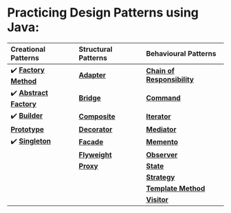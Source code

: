 # Practicing Design Patterns using Java:


|                                      Creational Patterns                                               |                                           Structural Patterns                                           |                                          Behavioural Patterns                                          |
|:-------------------------------------------------------------------------------------------------------|:--------------------------------------------------------------------------------------------------------|:-------------------------------------------------------------------------------------------------------|
| :heavy_check_mark: **[Factory Method](https://github.com/sriram-ponangi/DesignPatternsPractice/tree/master/src/creational/factoryMethod)**      |  **[Adapter](https://github.com/sriram-ponangi/DesignPatternsPractice)**                                | **[Chain of Responsibility](https://github.com/sriram-ponangi/DesignPatternsPractice)**                |
| :heavy_check_mark: **[Abstract Factory](https://github.com/sriram-ponangi/DesignPatternsPractice/tree/master/src/creational/abstractFactory)**                       |  **[Bridge](https://github.com/sriram-ponangi/DesignPatternsPractice)**                                 | **[Command](https://github.com/sriram-ponangi/DesignPatternsPractice)**                                |
| :heavy_check_mark: **[Builder](https://github.com/sriram-ponangi/DesignPatternsPractice/tree/master/src/creational/builder)**                                |  **[Composite](https://github.com/sriram-ponangi/DesignPatternsPractice)**                              | **[Iterator](https://github.com/sriram-ponangi/DesignPatternsPractice)**                               |
| **[Prototype](https://github.com/sriram-ponangi/DesignPatternsPractice)**                              |  **[Decorator](https://github.com/sriram-ponangi/DesignPatternsPractice)**           | **[Mediator](https://github.com/sriram-ponangi/DesignPatternsPractice)**                               |
| :heavy_check_mark: **[Singleton](https://github.com/sriram-ponangi/DesignPatternsPractice/tree/master/src/creational/singleton)**                              |  **[Facade](https://github.com/sriram-ponangi/DesignPatternsPractice)**                                 | **[Memento](https://github.com/sriram-ponangi/DesignPatternsPractice)**                                |
|                                                                                                        |  **[Flyweight](https://github.com/sriram-ponangi/DesignPatternsPractice)**                              | **[Observer](https://github.com/sriram-ponangi/DesignPatternsPractice)**                               |
|                                                                                                        |  **[Proxy](https://github.com/sriram-ponangi/DesignPatternsPractice)**                                  | **[State](https://github.com/sriram-ponangi/DesignPatternsPractice)**                                  |      
|                                                                                                        |                                                                                                         | **[Strategy](https://github.com/sriram-ponangi/DesignPatternsPractice)**                               |
|                                                                                                        |                                                                                                         | **[Template Method](https://github.com/sriram-ponangi/DesignPatternsPractice)**                        |        
|                                                                                                        |                                                                                                         | **[Visitor](https://github.com/sriram-ponangi/DesignPatternsPractice)**                                |
